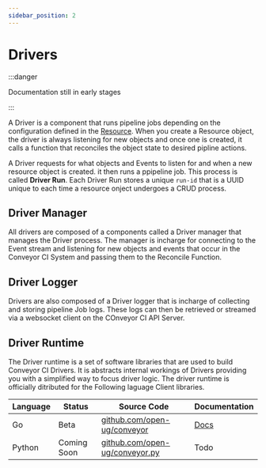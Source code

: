 ```yaml
---
sidebar_position: 2
---
```


# Drivers

:::danger

Documentation still in early stages

:::

A Driver is a component that runs pipeline jobs depending on the configuration defined in the [Resource](resources). When you create a Resource object, the driver is always listening for new objects and once one is created, it calls a function that reconciles the object state to desired pipline actions.

A Driver requests for what objects and Events to listen for and when a new resource object is created. it then runs a ppipeline job. This process is called **Driver Run**. Each Driver Run stores a unique `run-id` that is a UUID unique to each time a resource onject undergoes a CRUD process.

## Driver Manager

All drivers are composed of a components called a Driver manager that manages the Driver process. The manager is incharge for connecting to the Event stream and listening for new objects and events that occur in the Conveyor CI System and passing them to the Reconcile Function.

## Driver Logger

Drivers are also composed of a Driver logger that is incharge of collecting and storing pipeline Job logs. These logs can then be retrieved or streamed via a websocket client on the COnveyor CI API Server.

## Driver Runtime

The Driver runtime is a set of software libraries that are used to build Conveyor CI Drivers. It is abstracts internal workings of Drivers providing you with a simplified way to focus driver logic. The driver runtime is officially ditributed for the Following laguage Client libraries.

| Language | Status      | Source Code                                                              | Documentation                                                      |
| -------- | ----------- | ------------------------------------------------------------------------ | ------------------------------------------------------------------ |
| Go       | Beta        | [github.com/open-ug/conveyor](https://github.com/open-ug/conveyor)       | [Docs](https://pkg.go.dev/github.com/open-ug/conveyor@v0.1.14/pkg) |
| Python   | Coming Soon | [github.com/open-ug/conveyor.py](https://github.com/open-ug/conveyor.py) | Todo                                                               |